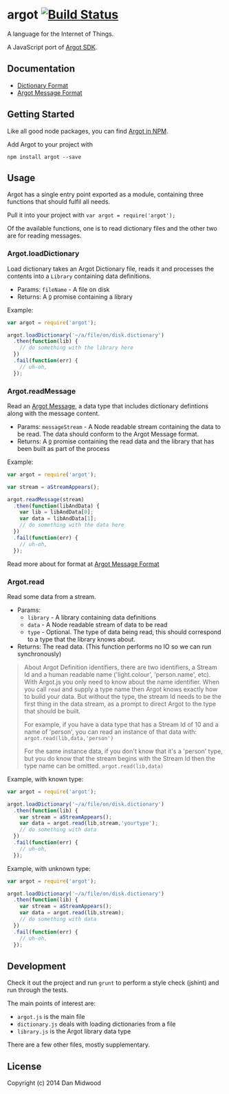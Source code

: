 # argot [![Build Status](https://secure.travis-ci.org/danmidwood/argot.js.png?branch=master)](http://travis-ci.org/danmidwood/argot.js)

A language for the Internet of Things.

A JavaScript port of [Argot SDK](http://www.argot-sdk.org/).

## Documentation

* [Dictionary Format](https://github.com/danmidwood/argot.js/blob/master/doc/dictionary_format.md)
* [Argot Message Format](https://github.com/danmidwood/argot.js/blob/master/doc/argotmessage_format.md)

## Getting Started

Like all good node packages, you can find [Argot in NPM](https://www.npmjs.org/package/argot).

Add Argot to your project with

`npm install argot --save`

## Usage

Argot has a single entry point exported as a module, containing three functions that should fulfil all needs.

Pull it into your project with `var argot = require('argot');`

Of the available functions, one is to read dictionary files and the other two are for reading messages.

### Argot.loadDictionary

Load dictionary takes an Argot Dictionary file, reads it and processes the contents into a `Library` containing data definitions.

* Params: `fileName` - A file on disk
* Returns: A [`Q`](https://github.com/kriskowal/q) promise containing a library

Example:

```javascript
var argot = require('argot');

argot.loadDictionary('~/a/file/on/disk.dictionary')
  .then(function(lib) {
    // do something with the library here
  })
  .fail(function(err) {
    // uh-oh,
  });
```

### Argot.readMessage

Read an [Argot Message](http://blog.argot-sdk.org/2014/02/argot-message-format-self-describing.html), a data type that includes dictionary defintions along with the message content.

* Params: `messageStream` - A Node readable stream containing the data to be read. The data should conform to the Argot Message format.
* Returns: A [`Q`](https://github.com/kriskowal/q) promise containing the read data and the library that has been built as part of the process

Example:

```javascript
var argot = require('argot');

var stream = aStreamAppears();

argot.readMessage(stream)
  .then(function(libAndData) {
    var lib = libAndData[0];
    var data = libAndData[1];
    // do something with the data here
  })
  .fail(function(err) {
    // uh-oh,
  });
```

Read more about for format at [Argot Message Format](https://github.com/danmidwood/argot.js/blob/master/doc/argotmessage_format.md)

### Argot.read

Read some data from a stream.

* Params:
  - `library` - A library containing data definitions
  - `data` - A Node readable stream of data to be read
  - `type` - Optional. The type of data being read, this should correspond to a type that the library knows about.
* Returns: The read data. (This function performs no IO so we can run synchronously)

> About Argot Definition identifiers, there are two identifiers, a Stream Id and a human readable name ('light.colour', 'person.name', etc). With Argot.js you only need to know about the name identifier.
> When you call `read` and supply a type name then Argot knows exactly how to build your data. But without the type, the stream Id needs to be the first thing in the data stream, as a prompt to direct Argot to the type that should be built.
>
> For example, if you have a data type that has a Stream Id of 10 and a name of 'person', you can read an instance of that data with:
> `argot.read(lib,data,'person')`
>
> For the same instance data, if you don't know that it's a 'person' type, but you do know that the stream begins with the Stream Id then the type name can be omitted.
> `argot.read(lib,data)`

Example, with known type:

```javascript
var argot = require('argot');

argot.loadDictionary('~/a/file/on/disk.dictionary')
  .then(function(lib) {
    var stream = aStreamAppears();
    var data = argot.read(lib,stream,'yourtype');
    // do something with data
  })
  .fail(function(err) {
    // uh-oh,
  });
```

Example, with unknown type:

```javascript
var argot = require('argot');

argot.loadDictionary('~/a/file/on/disk.dictionary')
  .then(function(lib) {
    var stream = aStreamAppears();
    var data = argot.read(lib,stream);
    // do something with data
  })
  .fail(function(err) {
    // uh-oh,
  });
```

## Development

Check it out the project and run `grunt` to perform a style check (jshint) and run through the tests.

The main points of interest are:

* `argot.js` is the main file
* `dictionary.js` deals with loading dictionaries from a file
* `library.js` is the Argot library data type

There are a few other files, mostly supplementary.

## License
Copyright (c) 2014 Dan Midwood
